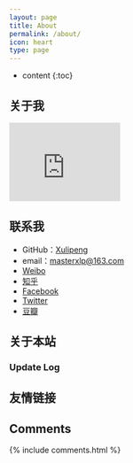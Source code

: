 ```yaml
---
layout: page
title: About
permalink: /about/
icon: heart
type: page
---
```


* content
{:toc}

## 关于我

<iframe src="https://githubbadge.appspot.com/gaohaoyang?s=1" style="border: 0;height: 142px;width: 200px;overflow: hidden;" frameBorder="0"></iframe>


## 联系我

* GitHub：[Xulipeng](https://github.com/masterxlp)
* email：masterxlp@163.com
* [Weibo](http://weibo.com/)
* [知乎](https://www.zhihu.com/people/xlp-wr )
* [Facebook](https://www.facebook.com/)
* [Twitter](https://twitter.com/)
* [豆瓣](https://www.douban.com/)

## 关于本站


### Update Log



## 友情链接


## Comments

{% include comments.html %}
